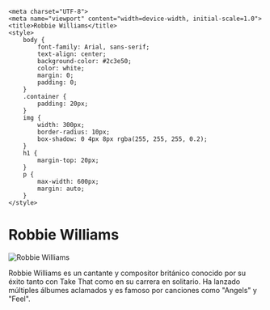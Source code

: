     <meta charset="UTF-8">
    <meta name="viewport" content="width=device-width, initial-scale=1.0">
    <title>Robbie Williams</title>
    <style>
        body {
            font-family: Arial, sans-serif;
            text-align: center;
            background-color: #2c3e50;
            color: white;
            margin: 0;
            padding: 0;
        }
        .container {
            padding: 20px;
        }
        img {
            width: 300px;
            border-radius: 10px;
            box-shadow: 0 4px 8px rgba(255, 255, 255, 0.2);
        }
        h1 {
            margin-top: 20px;
        }
        p {
            max-width: 600px;
            margin: auto;
        }
    </style>
</head>
<body>
    <div class="container">
        <h1>Robbie Williams</h1>
        <img src="../../Imágenes/MV5BYWU3YzU0NTItMGVlYi00YTFmLWE5MmQtNjg4ODQ3ZWYyNjRkXkEyXkFqcGc@._V1_.jpg" alt="Robbie Williams">
        <p>
            Robbie Williams es un cantante y compositor británico conocido por su éxito tanto con Take That como en su carrera en solitario. 
            Ha lanzado múltiples álbumes aclamados y es famoso por canciones como "Angels" y "Feel".
        </p>
    </div>
</body>
</html>
